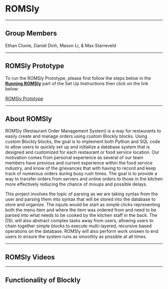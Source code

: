 # ROMSly

----------

## Group Members

Ethan Clunie, Daniel Dinh, Mason Li, & Max Starreveld

-----------

## ROMSly Prototype

To run the ROMSly Prototype, please first follow the steps below in the [__Running ROMSly__](./docs/Instructions.md) part of the Set Up Instructions then click on the link below:

[ROMSly Prototype](http://127.0.0.1:5000)

------------

## About ROMSly

ROMSly (Restaurant Order Management System) is a way for restaurants to easily create and manage orders using custom Blockly blocks. Using custom Blockly blocks, the goal is to implement both Python and SQL code to allow users to quickly set up and initialize a database system that is designed and customized for each restaurant or food service location. Our motivation comes from personal experience as several of our team members have previous and current experience within the food service industry, and know of the grievances that with having to record and keep track of numerous orders during busy rush times. The goal is to provide a way to transfer orders from servers and online orders to those in the kitchen more effectively reducing the chance of mixups and possible delays.

This project involves the topic of parsing as we are taking syntax from the user and parsing them into syntax that will be stored into the database to store and organize. The inputs would be start as simple clicks representing both the menu item and where the item was ordered from and need to be parsed into what needs to be cooked by the kitchen staff in the back. The DSL will also abstract complex tasks away from users, allowing users to chain together simple blocks to execute multi-layered, recursive based operations on the database. ROMSly will also perform work unseen to end users to ensure the system runs as smoothly as possible at all times.

------------

## ROMSly Videos



-------------

## Functionality of Blockly



